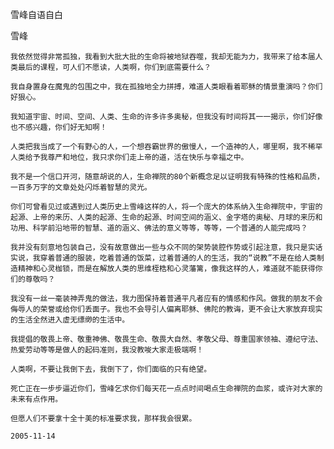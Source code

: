 雪峰自语自白

雪峰


    我依然觉得非常孤独，我看到大批大批的生命将被地狱吞噬，我却无能为力，我带来了给本届人类最后的课程，可人们不愿读，人类啊，你们到底需要什么？ 

    我自身置身在魔鬼的包围之中，我在孤独地全力拼搏，难道人类眼看着耶稣的情景重演吗？你们好狠心。 

    我知道宇宙、时间、空间、人类、生命的许多许多奥秘，但我没有时间将其一一揭示，你们好像也不感兴趣，你们好无知啊！ 

    人类把我当成了一个有野心的人，一个想吞霸世界的傲慢人，一个造神的人，哪里啊，我不稀罕人类给予我尊严和地位，我只求你们走上帝的道，活在快乐与幸福之中。 

    我不是一个信口开河，随意胡说的人，生命禅院的80个新概念足以证明我有特殊的性格和品质，一百多万字的文章处处闪烁着智慧的灵光。 

    你们可曾看见过或遇到过人类历史上雪峰这样的人，将一个庞大的体系纳入生命禅院中，宇宙的起源、上帝的来历、人类的起源、生命的起源、时间空间的涵义、金字塔的奥秘、月球的来历和功用、科学前沿地带的智慧、道的涵义、佛法的意义等等，等等，一个普通的人能完成吗？ 

    我并没有刻意地包装自己，没有故意做出一些与众不同的架势装腔作势或引起注意，我只是实话实说，我穿着普通的服装，吃着普通的饭菜，过着普通的人的生活，我的“说教”不是在给人类制造精神和心灵枷锁，而是在解放人类的思维桎梏和心灵藩篱，像我这样的人，难道就不能获得你们的尊敬吗？ 

    我没有一丝一毫装神弄鬼的做法，我力图保持着普通平凡者应有的情感和作风。做我的朋友不会侮辱人的荣誉或给你们丢面子。我也不会导引人偏离耶稣、佛陀的教诲，更不会让大家放弃现实的生活全然进入虚无缥缈的生活中。 

    我提倡的敬畏上帝、敬重神佛、敬畏生命、敬畏大自然、孝敬父母、尊重国家领袖、遵纪守法、热爱劳动等等是做人的起码准则，我没教唆大家走极端啊！ 

    人类啊，不要让我倒下去，我倒下了，你们面临的只有绝望。 

    死亡正在一步步逼近你们，雪峰乞求你们每天花一点点时间喝点生命禅院的血浆，或许对大家的未来有点作用。
 
    但愿人们不要拿十全十美的标准要求我，那样我会很累。 

    2005-11-14 



